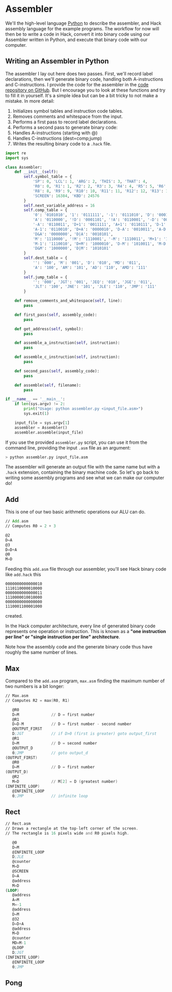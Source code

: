 # Assembler
We'll the high-level language [Python](https://www.python.org/) to describe the assembler, and Hack assembly language for the example programs.
The workflow for now will then be to write a code in Hack, convert it into binary code using our Assembler written in Python, and execute that binary code with our computer.

## Writing an Assembler in Python
The assembler I lay out here does two passes. First, we'll record label declarations, then we'll generate binary code, handling both A-instructions and C-instructions. I provide the code for the assembler in the [code repository on GitHub](https://github.com/QuentinWach/Hack-Computer). But I encourage you to look at these functions and try to fill it in yourself. It's a simple idea but can be a bit tricky to not make a mistake.
In more detail:
1. Initializes symbol tables and instruction code tables.
2. Removes comments and whitespace from the input.
3. Performs a first pass to record label declarations.
4. Performs a second pass to generate binary code:
5. Handles A-instructions (starting with @)
6. Handles C-instructions (dest=comp;jump)
7. Writes the resulting binary code to a `.hack` file.

```python
import re
import sys

class Assembler:
    def __init__(self):
        self.symbol_table = {
            'SP': 0, 'LCL': 1, 'ARG': 2, 'THIS': 3, 'THAT': 4,
            'R0': 0, 'R1': 1, 'R2': 2, 'R3': 3, 'R4': 4, 'R5': 5, 'R6': 6, 'R7': 7,
            'R8': 8, 'R9': 9, 'R10': 10, 'R11': 11, 'R12': 12, 'R13': 13, 'R14': 14, 'R15': 15,
            'SCREEN': 16384, 'KBD': 24576
        }
        self.next_variable_address = 16
        self.comp_table = {
            '0': '0101010', '1': '0111111', '-1': '0111010', 'D': '0001100',
            'A': '0110000', '!D': '0001101', '!A': '0110001', '-D': '0001111',
            '-A': '0110011', 'D+1': '0011111', 'A+1': '0110111', 'D-1': '0001110',
            'A-1': '0110010', 'D+A': '0000010', 'D-A': '0010011', 'A-D': '0000111',
            'D&A': '0000000', 'D|A': '0010101',
            'M': '1110000', '!M': '1110001', '-M': '1110011', 'M+1': '1110111',
            'M-1': '1110010', 'D+M': '1000010', 'D-M': '1010011', 'M-D': '1000111',
            'D&M': '1000000', 'D|M': '1010101'
        }
        self.dest_table = {
            '': '000', 'M': '001', 'D': '010', 'MD': '011',
            'A': '100', 'AM': '101', 'AD': '110', 'AMD': '111'
        }
        self.jump_table = {
            '': '000', 'JGT': '001', 'JEQ': '010', 'JGE': '011',
            'JLT': '100', 'JNE': '101', 'JLE': '110', 'JMP': '111'
        }

    def remove_comments_and_whitespace(self, line):
        pass

    def first_pass(self, assembly_code):
        pass

    def get_address(self, symbol):
        pass

    def assemble_a_instruction(self, instruction):
        pass

    def assemble_c_instruction(self, instruction):
        pass

    def second_pass(self, assembly_code):
        pass

    def assemble(self, filename):
        pass

if __name__ == '__main__':
    if len(sys.argv) != 2:
        print("Usage: python assembler.py <input_file.asm>")
        sys.exit(1)

    input_file = sys.argv[1]
    assembler = Assembler()
    assembler.assemble(input_file)
```

If you use the provided `assembler.py` script, you can use it from the command line, providing the input `.asm` file as an argument:
```bash
> python assembler.py input_file.asm
```
The assembler will generate an output file with the same name but with a `.hack` extension, containing the binary machine code. So let's go back to writing some assembly programs and see what we can make our computer do!

## Add
This is one of our two basic arithmetic operations our ALU can do.
```asm
// Add.asm
// Computes R0 = 2 + 3

@2
D=A
@3
D=D+A
@0
M=D
```
Feeding this `add.asm` file through our assembler, you'll see Hack binary code like `add.hack` this
```hack
0000000000000010
1110110000010000
0000000000000011
1110000010010000
0000000000000000
1110001100001000
```
created. 

In the Hack computer architecture, every line of generated binary code represents one operation or instruction. This is known as a **"one instruction per line" or "single instruction per line" architecture**. 

Note how the assembly code and the generate binary code thus have roughly the same number of lines.

## Max
Compared to the `add.asm` program, `max.asm` finding the maximum number of two numbers is a bit longer:

```asm
// Max.asm
// Computes R2 = max(R0, R1)

   @R0
   D=M              // D = first number
   @R1
   D=D-M            // D = first number - second number
   @OUTPUT_FIRST
   D;JGT            // if D>0 (first is greater) goto output_first
   @R1
   D=M              // D = second number
   @OUTPUT_D
   0;JMP            // goto output_d
(OUTPUT_FIRST)
   @R0             
   D=M              // D = first number
(OUTPUT_D)
   @R2
   M=D              // M[2] = D (greatest number)
(INFINITE_LOOP)
   @INFINITE_LOOP
   0;JMP            // infinite loop
```
## Rect

```asm
// Rect.asm
// Draws a rectangle at the top-left corner of the screen.
// The rectangle is 16 pixels wide and R0 pixels high.

   @0
   D=M
   @INFINITE_LOOP
   D;JLE 
   @counter
   M=D
   @SCREEN
   D=A
   @address
   M=D
(LOOP)
   @address
   A=M
   M=-1
   @address
   D=M
   @32
   D=D+A
   @address
   M=D
   @counter
   MD=M-1
   @LOOP
   D;JGT
(INFINITE_LOOP)
   @INFINITE_LOOP
   0;JMP
```

## Pong